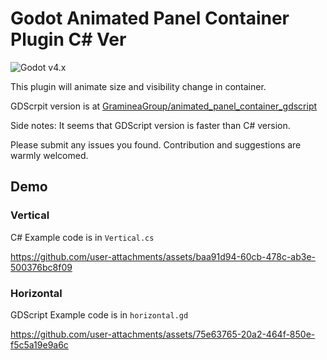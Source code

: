 # Godot Animated Panel Container Plugin C# Ver

![Godot v4.x](https://img.shields.io/badge/Godot-v4.x-%23478cbf?logo=godot-engine&logoColor=white&style=flat-square) 

This plugin will animate size and visibility change in container.

GDScrpit version is at [GramineaGroup/animated_panel_container_gdscript](https://github.com/GramineaGroup/animated_panel_container_gdscript)

Side notes: It seems that GDScript version is faster than C# version.

Please submit any issues you found. Contribution and suggestions are warmly welcomed.

## Demo
### Vertical
C# Example code is in `Vertical.cs`


https://github.com/user-attachments/assets/baa91d94-60cb-478c-ab3e-500376bc8f09

### Horizontal
GDScript Example code is in `horizontal.gd`


https://github.com/user-attachments/assets/75e63765-20a2-464f-850e-f5c5a19e9a6c

